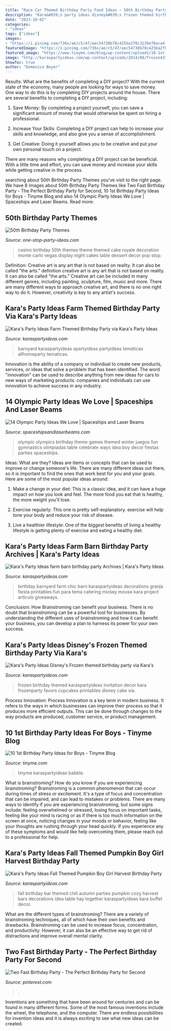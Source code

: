 ```yaml
---
title: "Race Car Themed Birthday Party Food Ideas ~ 50th Birthday Party Themes"
description: "Kara&#039;s party ideas disney&#039;s frozen themed birthday party via kara&#039;s"
date: "2023-10-02"
categories:
- "ideas"
tags: ["ideas"]
images:
- "https://i.pinimg.com/736x/ae/c5/47/aec54730b78c425ba2f0c3239e70aca4.jpg"
featuredImage: "https://i.pinimg.com/736x/ae/c5/47/aec54730b78c425ba2f0c3239e70aca4.jpg"
featured_image: "https://www.tinyme.com/blog/wp-content/uploads/10-1st-birthday-party-ideas-for-boys/10-1st-Birthday-Party-Ideas-for-Boys-9.jpg"
image: "http://karaspartyideas.com/wp-content/uploads/2014/08/frozen431.jpeg"
ShowToc: true
author: "Domenica Boyer"
---
```



Results: What are the benefits of completing a DIY project?
With the current state of the economy, many people are looking for ways to save money. One way to do this is by completing DIY projects around the house. There are several benefits to completing a DIY project, including:
1. Save Money: By completing a project yourself, you can save a significant amount of money that would otherwise be spent on hiring a professional.

2. Increase Your Skills: Completing a DIY project can help to increase your skills and knowledge, and also give you a sense of accomplishment.

3. Get Creative: Doing it yourself allows you to be creative and put your own personal touch on a project.

There are many reasons why completing a DIY project can be beneficial. With a little time and effort, you can save money and increase your skills while getting creative in the process.

	

		
searching about 50th Birthday Party Themes you've visit to the right page. We have 8 Images about 50th Birthday Party Themes like Two Fast Birthday Party - The Perfect Birthday Party for Second, 10 1st Birthday Party Ideas for Boys - Tinyme Blog and also 14 Olympic Party Ideas We Love | Spaceships and Laser Beams. Read more:
		
    
## 50th Birthday Party Themes

<img loading=lazy src="http://www.one-stop-party-ideas.com/images/x50th-Birthday-Party-Themes-Casino-Table.jpg.pagespeed.ic.0Ce6Qvu1p5.jpg" onerror="this.onerror=null;this.src='https://tse3.mm.bing.net/th?id=OIP.0Ce6Qvu1p5FRwUJEB1M3qwAAAA&amp;pid=15.1';" alt="50th Birthday Party Themes">

_Source: one-stop-party-ideas.com_

>casino birthday 50th themes theme themed cake royale decoration monte carlo vegas display night cakes table dessert decor pop stop. 

	

Definition: Creative art is any art that is not based on reality. It can also be called "the arts."
definition creative art is any art that is not based on reality. It can also be called "the arts." Creative art can be included in many different genres, including painting, sculpture, film, music and more. There are many different ways to approach creative art, and there is no one right way to do it. However, creativity is key to any artist's success.

    
## Kara&#039;s Party Ideas Farm Themed Birthday Party Via Kara&#039;s Party Ideas

<img loading=lazy src="https://karaspartyideas.com/wp-content/uploads/2013/08/farm-15.jpg" onerror="this.onerror=null;this.src='https://tse2.mm.bing.net/th?id=OIP.D66o5bt1U_pe4AJu6aGf6gHaK8&amp;pid=15.1';" alt="Kara&#039;s Party Ideas Farm Themed Birthday Party via Kara&#039;s Party Ideas">

_Source: karaspartyideas.com_

>barnyard karaspartyideas spartyideas partyideas temáticas allhomeparty tematicas. 

	

Innovation is the ability of a company or individual to create new products, services, or ideas that solve a problem that has been identified. The word "innovation" can be used to describe anything from new ideas for cars to new ways of marketing products. companies and individuals can use innovation to achieve success in any industry.

    
## 14 Olympic Party Ideas We Love | Spaceships And Laser Beams

<img loading=lazy src="http://spaceshipsandlaserbeams.com/wp-content/uploads/2015/09/olympic-party-ideas-34.jpg" onerror="this.onerror=null;this.src='https://tse3.mm.bing.net/th?id=OIP.XfeN61dM-Dcequz24wIQjQHaLH&amp;pid=15.1';" alt="14 Olympic Party Ideas We Love | Spaceships and Laser Beams">

_Source: spaceshipsandlaserbeams.com_

>olympic olympics birthday theme games themed winter juegos fun gymnastics olimpiadas table celebrate ways idea boy decor fiestas parties spaceships. 

	

Ideas: What are they?
Ideas are items or concepts that can be used to improve or change someone's life. There are many different ideas out there, so it is important to find the ones that work best for you and your goals. Here are some of the most popular ideas around:
1. Make a change in your diet: This is a classic idea, and it can have a huge impact on how you look and feel. The more food you eat that is healthy, the more weight you'll lose.

2. Exercise regularly: This one is pretty self-explanatory. exercise will help tone your body and reduce your risk of disease.

3. Live a healthier lifestyle: One of the biggest benefits of living a healthy lifestyle is getting plenty of exercise and eating a healthy diet.

    
## Kara&#039;s Party Ideas Farm Barn Birthday Party Archives | Kara&#039;s Party Ideas

<img loading=lazy src="https://karaspartyideas.com/wp-content/uploads/2015/02/Chic-Barnyard-Birthday-Party-via-Karas-Party-Ideas-KarasPartyIdeas.com-Party-supplies-tutorials-printables-giveaways-and-more-barnyardparty-farmparty-barnyardbirthdayparty-chicbarnyardparty-chicpartyideas18-624x412.jpg" onerror="this.onerror=null;this.src='https://tse3.mm.bing.net/th?id=OIP.-pX6Db9ZKBVzyc6guuF_VwHaE4&amp;pid=15.1';" alt="Kara&#039;s Party Ideas farm barn birthday party Archives | Kara&#039;s Party Ideas">

_Source: karaspartyideas.com_

>birthday barnyard farm chic barn karaspartyideas decorations granja fiesta printables fun para tema catering mickey mouse kara project artículo giveaways. 

	

Conclusion: How Brainstroming can benefit your business.
There is no doubt that brainstroming can be a powerful tool for businesses. By understanding the different uses of brainstroming and how it can benefit your business, you can develop a plan to harness its power for your own success.

    
## Kara&#039;s Party Ideas Disney&#039;s Frozen Themed Birthday Party Via Kara&#039;s

<img loading=lazy src="http://karaspartyideas.com/wp-content/uploads/2014/08/frozen431.jpeg" onerror="this.onerror=null;this.src='https://tse4.mm.bing.net/th?id=OIP.TAXSSzAEuPT0P5TYJ7CvnwHaLH&amp;pid=15.1';" alt="Kara&#039;s Party Ideas Disney&#039;s Frozen themed birthday party via Kara&#039;s">

_Source: karaspartyideas.com_

>frozen birthday themed karaspartyideas invitation decor kara frozenparty favors cupcakes printables disney cake via. 

	

Process Innovation:
Process Innovation is a key term in modern business. It refers to the ways in which businesses can improve their process so that it produces more efficient outputs. This can be done through changes to the way products are produced, customer service, or product management.

    
## 10 1st Birthday Party Ideas For Boys - Tinyme Blog

<img loading=lazy src="https://www.tinyme.com/blog/wp-content/uploads/10-1st-birthday-party-ideas-for-boys/10-1st-Birthday-Party-Ideas-for-Boys-9.jpg" onerror="this.onerror=null;this.src='https://tse1.mm.bing.net/th?id=OIP.u_a_8h5DWQmtcYzZcz4LrgHaLH&amp;pid=15.1';" alt="10 1st Birthday Party Ideas for Boys - Tinyme Blog">

_Source: tinyme.com_

>tinyme karaspartyideas babble. 

	

What is brainstroming?
How do you know if you are experiencing brainstroming? Brainstroming is a common phenomenon that can occur during times of stress or excitement. It's a type of focus and concentration that can be impaired, and can lead to mistakes or problems. There are many ways to identify if you are experiencing brainstroming, but some signs include: feeling overwhelmed or stressed, losing focus on important tasks, feeling like your mind is racing or as if there is too much information on the screen at once, noticing changes in your moods or behavior, feeling like your thoughts are rushing through your head quickly. If you experience any of these symptoms and would like help overcoming them, please reach out to a professional for help.

    
## Kara&#039;s Party Ideas Fall Themed Pumpkin Boy Girl Harvest Birthday Party

<img loading=lazy src="https://www.karaspartyideas.com/wp-content/uploads/2012/11/IMG_4335_600x900.jpg" onerror="this.onerror=null;this.src='https://tse4.mm.bing.net/th?id=OIP.dy-YZldjLBJrsSZX8r9c1QHaLH&amp;pid=15.1';" alt="Kara&#039;s Party Ideas Fall Themed Pumpkin Boy Girl Harvest Birthday Party">

_Source: karaspartyideas.com_

>fall birthday bar themed chili autumn parties pumpkin cozy harvest bars decorations idea table hay together karaspartyideas kara buffet decor. 

	

What are the different types of brainstroming?
There are a variety of brainstroming techniques, all of which have their own benefits and drawbacks. Brainstroming can be used to increase focus, concentration, and productivity. However, it can also be an effective way to get rid of distractions and improve overall mental clarity.

    
## Two Fast Birthday Party - The Perfect Birthday Party For Second

<img loading=lazy src="https://i.pinimg.com/736x/ae/c5/47/aec54730b78c425ba2f0c3239e70aca4.jpg" onerror="this.onerror=null;this.src='https://tse4.mm.bing.net/th?id=OIP.kUXlOw3dVFSh3PBVvud-aAHaJQ&amp;pid=15.1';" alt="Two Fast Birthday Party - The Perfect Birthday Party for Second">

_Source: pinterest.com_

>. 

	

Inventions are something that have been around for centuries and can be found in many different forms. Some of the most famous inventions include the wheel, the telephone, and the computer. There are endless possibilities for invention ideas and it is always exciting to see what new ideas can be created.

